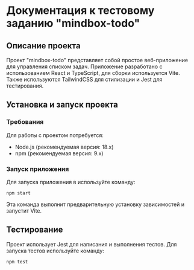 <h1>Документация к тестовому заданию "mindbox-todo"</h1>

<h2>Описание проекта</h2>
<p>Проект "mindbox-todo" представляет собой простое веб-приложение для управления списком задач. Приложение разработано с использованием React и TypeScript, для сборки используется Vite. Также используются TailwindCSS для стилизации и Jest для тестирования.</p>

<h2>Установка и запуск проекта</h2>

<h3>Требования</h3>
<p>Для работы с проектом потребуется:</p>
<ul>
    <li>Node.js (рекомендуемая версия: 18.x)</li>
    <li>npm (рекомендуемая версия: 9.x)</li>
</ul>

<h3>Запуск приложения</h3>
<p>Для запуска приложения в используйте команду:</p>
<pre><code>npm start</code></pre>
<p>Эта команда выполнит предварительную установку зависимостей и запустит Vite.</p>

<h2>Тестирование</h2>
<p>Проект использует Jest для написания и выполнения тестов. Для запуска тестов используйте команду:</p>
<pre><code>npm test</code></pre>
